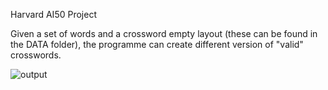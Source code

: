  Harvard AI50 Project
 
 Given a set of words and a crossword empty layout (these can be found in the DATA folder), the programme can create different version of "valid" crosswords.
 
![output](https://user-images.githubusercontent.com/70655168/120783631-1f9f6880-c523-11eb-9e15-db018fe0766f.png)
